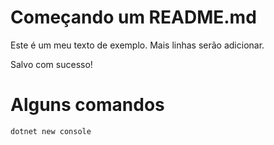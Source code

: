 # Começando um README.md

Este é um meu texto de exemplo.
Mais linhas serão adicionar.

Salvo com sucesso!

# Alguns comandos

```bash
dotnet new console
```
